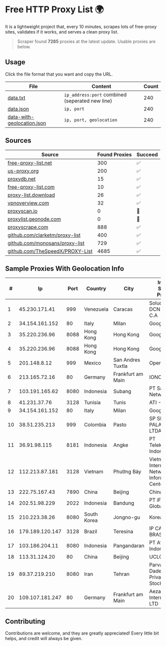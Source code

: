 
# Free HTTP Proxy List 🌍

It is a lightweight project that, every 10 minutes, scrapes lots of free-proxy sites, validates if it works, and serves a clean proxy list.


> Scraper found **7285** proxies at the latest update. Usable proxies are below.

## Usage

Click the file format that you want and copy the URL.


|File|Content|Count|
|----|-------|-----|
|[data.txt](https://raw.githubusercontent.com/themiralay/Proxy-List-World/master/data.txt)|`ip_address:port` combined (seperated new line)|240|
|[data.json](https://raw.githubusercontent.com/themiralay/Proxy-List-World/master/data.json)|`ip, port`|240|
|[data-with-geolocation.json](https://raw.githubusercontent.com/themiralay/Proxy-List-World/master/data-with-geolocation.json)|`ip, port, geolocation`|240|

## Sources

|Source|Found Proxies|Succeed|
|------|-------------|-------|
|[free-proxy-list.net](https://free-proxy-list.net)|300|✅|
|[us-proxy.org](https://www.us-proxy.org)|200|✅|
|[proxydb.net](http://proxydb.net)|15|✅|
|[free-proxy-list.com](https://free-proxy-list.com/?page=&port=&type%5B%5D=http&type%5B%5D=https&up_time=0&search=Search)|10|✅|
|[proxy-list.download](https://www.proxy-list.download/HTTP)|26|✅|
|[vpnoverview.com](https://vpnoverview.com/privacy/anonymous-browsing/free-proxy-servers)|32|✅|
|[proxyscan.io](https://www.proxyscan.io)|0|🚫|
|[proxylist.geonode.com](https://proxylist.geonode.com/api/proxy-list?limit=300&page=1&sort_by=lastChecked&sort_type=desc&protocols=http,https)|0|🚫|
|[proxyscrape.com](https://api.proxyscrape.com/v2/?request=displayproxies&protocol=http&timeout=10000&country=all&ssl=all&anonymity=all)|888|✅|
|[github.com/clarketm/proxy-list](https://raw.githubusercontent.com/clarketm/proxy-list/master/proxy-list-raw.txt)|400|✅|
|[github.com/monosans/proxy-list](https://raw.githubusercontent.com/monosans/proxy-list/main/proxies/http.txt)|729|✅|
|[github.com/TheSpeedX/PROXY-List](https://raw.githubusercontent.com/TheSpeedX/PROXY-List/master/http.txt)|4685|✅|


## Sample Proxies With Geolocation Info

|#|Ip|Port|Country|City|Internet Service Provider|
|-|--|----|-------|----|-------------------------|
|1|45.230.171.41|999|Venezuela|Caracas|Soluciones DCN Network C.A|
|2|34.154.161.152|80|Italy|Milan|Google LLC|
|3|35.220.236.96|8088|Hong Kong|Hong Kong|Google LLC|
|4|35.220.236.96|8088|Hong Kong|Hong Kong|Google LLC|
|5|201.148.8.12|999|Mexico|San Andres Tuxtla|Operbes|
|6|213.165.72.16|80|Germany|Frankfurt am Main|IONOS SE|
|7|103.191.165.62|8080|Indonesia|Subang|PT Sakti Wijaya Network|
|8|41.231.37.76|3128|Tunisia|Tunis|ATI - ISP|
|9|34.154.161.152|80|Italy|Milan|Google LLC|
|10|38.51.235.213|999|Colombia|Pasto|SP SISTEMAS PALACIOS LTDA|
|11|36.91.98.115|8181|Indonesia|Angke|PT Telekomunikasi Indonesia|
|12|112.213.87.181|3128|Vietnam|Phường Bảy|Vietnam Internet Network Information Center|
|13|222.75.167.43|7890|China|Beijing|Chinanet|
|14|202.51.98.229|2022|Indonesia|Bandung|PT iForte Global Internet|
|15|210.223.38.26|8080|South Korea|Jongno-gu|Korea Telecom|
|16|179.189.120.147|3128|Brazil|Teresina|IP CARRIER BRASIL|
|17|103.186.204.11|8080|Indonesia|Pangandaran|PT Afna Digital Indonesia|
|18|113.31.124.20|80|China|Beijing|UCLOUD|
|19|89.37.219.210|8080|Iran|Tehran|Parvaresh Dadeha Co. Private Joint Stock|
|20|109.107.181.247|80|Germany|Frankfurt am Main|Aeza International LTD|



## Contributing

Contributions are welcome, and they are greatly appreciated! Every
little bit helps, and credit will always be given.

